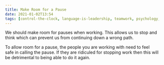 ```yaml
---
title: Make Room for a Pause
date: 2021-01-02T13:54
tags: [control-the-clock, language-is-leadership, teamwork, psychology, bluework, psychological-safety, trust]
---
```


We should make room for pauses when working. This allows us to stop and think
which can prevent us from continuing down a wrong path.

To allow room for a pause, the people you are working with need to feel safe in
calling the pause. If they are ridiculed for stopping work then this will be
detrimental to being able to do it again.
